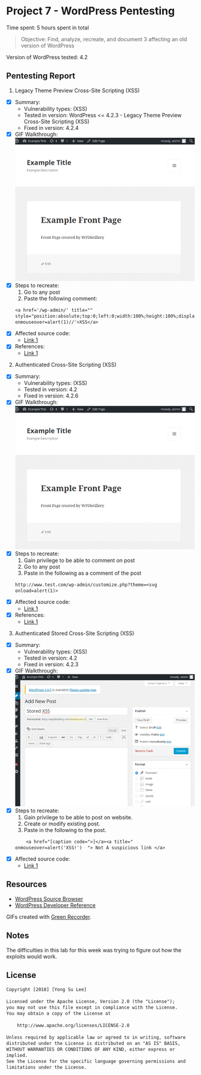 # Project 7 - WordPress Pentesting

Time spent: 5 hours spent in total

> Objective: Find, analyze, recreate, and document 3 affecting an old version of WordPress

Version of WordPress tested: 4.2

## Pentesting Report

1. Legacy Theme Preview Cross-Site Scripting (XSS)
  - [x] Summary: 
    - Vulnerability types: (XSS)
    - Tested in version: WordPress <= 4.2.3 - Legacy Theme Preview Cross-Site Scripting (XSS)
    - Fixed in version: 4.2.4
  - [x] GIF Walkthrough: 
    ![alt text](./XSS1.gif)
  - [x] Steps to recreate:
    1. Go to any post
    2. Paste the following comment:
    ```
   	<a href='/wp-admin/' title="" style="position:absolute;top:0;left:0;width:100%;height:100%;display:block;" onmouseover=alert(1)//'>XSS</a> 
    ```
  - [x] Affected source code:
    - [Link 1](https://core.trac.wordpress.org/changeset/33549)
  - [x] References:
    - [Link 1](https://blog.sucuri.net/2015/08/persistent-xss-vulnerability-in-wordpress-explained.html)
2. Authenticated Cross-Site Scripting (XSS)
  - [x] Summary: 
    - Vulnerability types: (XSS)
    - Tested in version: 4.2
    - Fixed in version: 4.2.6
  - [x] GIF Walkthrough: 
    ![alt text](./XSS2.gif)
  - [x] Steps to recreate: 
    1. Gain privilege to be able to comment on post
    2. Go to any post
    3. Paste in the following as a comment of the post
    ```
    http://www.test.com/wp-admin/customize.php?theme=<svg onload=alert(1)>
    ```
  - [x] Affected source code:
    - [Link 1](https://github.com/WordPress/WordPress/commit/7ab65139c6838910426567849c7abed723932b87)
  - [x] References:
    - [Link 1](https://cve.mitre.org/cgi-bin/cvename.cgi?name=CVE-2016-1564)
3. Authenticated Stored Cross-Site Scripting (XSS)
  - [x] Summary:
    - Vulnerability types: (XSS)
    - Tested in version: 4.2
    - Fixed in version: 4.2.3
  - [x] GIF Walkthrough: 
		![alt text](./XSS3.gif)
  - [x] Steps to recreate: 
    1. Gain privilege to be able to post on website.
    2. Create or modify existing post.
    3. Paste in the following to the post.
    ```
		<a href="[caption code=">]</a><a title=" onmouseover=alert('XSS!')  "> Not A suspicious link </a>
    ```
  - [x] Affected source code:
    - [Link 1](https://core.trac.wordpress.org/changeset/33359)

## Resources

- [WordPress Source Browser](https://core.trac.wordpress.org/browser/)
- [WordPress Developer Reference](https://developer.wordpress.org/reference/)

GIFs created with [Green Recorder](https://github.com/foss-project/green-recorder).

## Notes

The difficulties in this lab for this week was trying to figure out how the exploits would work. 

## License

    Copyright [2018] [Yong Su Lee]

    Licensed under the Apache License, Version 2.0 (the "License");
    you may not use this file except in compliance with the License.
    You may obtain a copy of the License at

        http://www.apache.org/licenses/LICENSE-2.0

    Unless required by applicable law or agreed to in writing, software
    distributed under the License is distributed on an "AS IS" BASIS,
    WITHOUT WARRANTIES OR CONDITIONS OF ANY KIND, either express or implied.
    See the License for the specific language governing permissions and
    limitations under the License.

